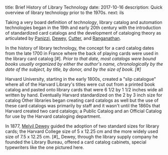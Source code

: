 title: Brief History of Library Technology
date: 2017-10-16
description: Quick overview of library technology prior to the 1970s.
next: ils

Taking a very board definition of *technology*, library catalog and automation
technologies began in the 19th and early 20th century with the introduction of 
standardized card catalogs and the development of cataloging theory 
as articulated by [Panizzi](https://en.wikipedia.org/wiki/Anthony_Panizzi), 
[Dewey][DEWEY], 
[Cutter](https://en.wikipedia.org/wiki/Charles_Ammi_Cutter), and 
[Ranganathan](https://en.wikipedia.org/wiki/S._R._Ranganathan). 

In the history of library technology, the concept for a card catalog 
dates from the late 1700 in France where the back of playing cards were
used in the library card catalog [#]_. Prior to that date, most catalogs were 
bound books usually organized by either the author's name, chronologically by the date of 
the subject, by title, by donor, and by the size of book. [#]_ 

Harvard University, starting in the early 1800s, created a "slip catalogue"
where all of the Harvard Library's titles were cut out from a printed book
catalog and pasted onto library cards that were 6 1/2 by 1 1/2 inches 
wide all written by hand. Eventually Harvard standardized on the 2 by 3
inch size for catalog Other libraries began creating card catalogs
as well but the use of these card catalogs was primarily by staff and it 
wasn't until the 1860s that Harvard created two card catalogs; a Public
Catalog and an Official Catalog for use by the Harvard cataloging 
department.  

In 1877, [Melvil Dewey][DEWEY]  guided the adoption of two standard sizes for 
library cards; the Harvard College size of 5 x 12.25 cm and the more
widely used size of 7.5 x 12.25 cm. [#]_ Dewey, through the library 
supply company he founded the Library Bureau, offered a card catalog 
cabinets, special typewriters like the one pictured here.



[DEWEY]: https://en.wikipedia.org/wiki/Melvil_Dewey
